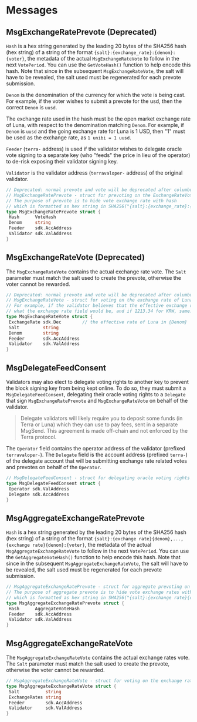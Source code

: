 <!--
order: 4
-->

# Messages

## MsgExchangeRatePrevote (Deprecated)

`Hash` is a hex string generated by the leading 20 bytes of the SHA256 hash (hex string) of a string of the format `{salt}:{exchange_rate}:{denom}:{voter}`, the metadata of the actual `MsgExchangeRateVote` to follow in the next `VotePeriod`. You can use the `GetVoteHash()` function to help encode this hash. Note that since in the subsequent `MsgExchangeRateVote`, the salt will have to be revealed, the salt used must be regenerated for each prevote submission.

`Denom` is the denomination of the currency for which the vote is being cast. For example, if the voter wishes to submit a prevote for the usd, then the correct `Denom` is `uusd`.

The exchange rate used in the hash must be the open market exchange rate of Luna, with respect to the denomination matching `Denom`. For example, if `Denom` is `uusd` and the going exchange rate for Luna is 1 USD, then "1" must be used as the exchange rate, as `1 unibi = 1 uusd`.

`Feeder` (`terra-` address) is used if the validator wishes to delegate oracle vote signing to a separate key (who "feeds" the price in lieu of the operator) to de-risk exposing their validator signing key.

`Validator` is the validator address (`terravaloper-` address) of the original validator.

```go
// Deprecated: normal prevote and vote will be deprecated after columbus-4
// MsgExchangeRatePrevote - struct for prevoting on the ExchangeRateVote.
// The purpose of prevote is to hide vote exchange rate with hash
// which is formatted as hex string in SHA256("{salt}:{exchange_rate}:{denom}:{voter}")
type MsgExchangeRatePrevote struct {
 Hash      VoteHash
 Denom     string
 Feeder    sdk.AccAddress
 Validator sdk.ValAddress
}
```

## MsgExchangeRateVote (Deprecated)

The `MsgExchangeRateVote` contains the actual exchange rate vote. The `Salt` parameter must match the salt used to create the prevote, otherwise the voter cannot be rewarded.

```go
// Deprecated: normal prevote and vote will be deprecated after columbus-4
// MsgExchangeRateVote - struct for voting on the exchange rate of Luna denominated in various Terra assets.
// For example, if the validator believes that the effective exchange rate of Luna in USD is 10.39, that's
// what the exchange rate field would be, and if 1213.34 for KRW, same.
type MsgExchangeRateVote struct {
 ExchangeRate sdk.Dec        // the effective rate of Luna in {Denom}
 Salt         string
 Denom        string
 Feeder       sdk.AccAddress
 Validator    sdk.ValAddress
}
```

## MsgDelegateFeedConsent

Validators may also elect to delegate voting rights to another key to prevent the block signing key from being kept online. To do so, they must submit a `MsgDelegateFeedConsent`, delegating their oracle voting rights to a `Delegate` that sign `MsgExchangeRatePrevote` and `MsgExchangeRateVote` on behalf of the validator.

> Delegate validators will likely require you to deposit some funds (in Terra or Luna) which they can use to pay fees, sent in a separate MsgSend. This agreement is made off-chain and not enforced by the Terra protocol.

The `Operator` field contains the operator address of the validator (prefixed `terravaloper-`). The `Delegate` field is the account address (prefixed `terra-`) of the delegate account that will be submitting exchange rate related votes and prevotes on behalf of the `Operator`.

```go
// MsgDelegateFeedConsent - struct for delegating oracle voting rights to another address.
type MsgDelegateFeedConsent struct {
 Operator sdk.ValAddress 
 Delegate sdk.AccAddress 
}
```

## MsgAggregateExchangeRatePrevote

`Hash` is a hex string generated by the leading 20 bytes of the SHA256 hash (hex string) of a string of the format `{salt}:{exchange rate}{denom},...,{exchange rate}{denom}:{voter}`, the metadata of the actual `MsgAggregateExchangeRateVote` to follow in the next `VotePeriod`. You can use the `GetAggregateVoteHash()` function to help encode this hash. Note that since in the subsequent `MsgAggregateExchangeRateVote`, the salt will have to be revealed, the salt used must be regenerated for each prevote submission.

```go
// MsgAggregateExchangeRatePrevote - struct for aggregate prevoting on the ExchangeRateVote.
// The purpose of aggregate prevote is to hide vote exchange rates with hash
// which is formatted as hex string in SHA256("{salt}:{exchange rate}{denom},...,{exchange rate}{denom}:{voter}")
type MsgAggregateExchangeRatePrevote struct {
 Hash      AggregateVoteHash 
 Feeder    sdk.AccAddress    
 Validator sdk.ValAddress    
}
```

## MsgAggregateExchangeRateVote

The `MsgAggregateExchangeRateVote` contains the actual exchange rates vote. The `Salt` parameter must match the salt used to create the prevote, otherwise the voter cannot be rewarded.

```go
// MsgAggregateExchangeRateVote - struct for voting on the exchange rates of Luna denominated in various Terra assets.
type MsgAggregateExchangeRateVote struct {
 Salt          string
 ExchangeRates string
 Feeder        sdk.AccAddress 
 Validator     sdk.ValAddress 
}
```
